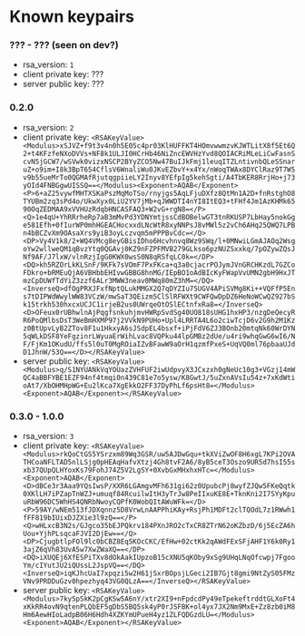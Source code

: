 # Known keypairs

### ??? - ??? (seen on dev?)
- rsa_version: `1`
- client private key: ???
- server public key: ???

### 0.2.0
- rsa_version: `2`
- client private key: `<RSAKeyValue><Modulus>xSJVZ+f9t3v4n0h5E05c4pr03KlHUFFKT4HOmvwwmzvKJWTLitX8f5Et6Q2+t4KFzfeNXoDVVs+NF8k1ULJI0HCrHb46NiZncEWVHzYvd8QOIACRiMLeLiCwFasnScvN5jGCW7/wSVwk0vizxNSCP2BYyZCO5Nw47BuIJkFmj1leuqITZLntivnbQLeSSnaruZ+o9im+I8k3BpT654CflsV6WnaliWu0JKvEZbvY+x4Yx/nWoqTWAx8DYClRaz9T7W5v9b55ueMrTo0QGMAfRjutqgpiieLY2Inyv8YEfpIg5kehSgti/A4TbKER8RrjHo+j73yOId4FNBGgwUISSQ==</Modulus><Exponent>AQAB</Exponent><P>6+aZ25vywfMHTXSKaPszMqMoTSo/rnyjgs5AqLFjuDXfz8QtMn1A2D+fnRstghO8TYUBm2zq3sPd4o/UkwXyx0LiU2YV7jMb+qJWWDTI4nYI8ItEQ3+tFHf4Jm1AzKHMk6590OqZEDMAA9xVVHUzRdqbHNCASFAQ3+W2vG+rgN8=</P><Q>1e4qU+YhRRrheRp7aB3mMvPd3YDNYmtjssCdBOBelwGT3tnRKUSP7LbHay5nokGge581Efh+0fIurWP0mhHGEACHocxxdLNcWtR8xyNNPsJ8vMWl5z2vCh6AHq25QWQ7LPBn4bBCZvXm9OAsaXrs9yiB3oyLczvqm5mPPPBvCdc=</Q><DP>Vy4V1k8/2+WQ4VMcg8eyGBisIDho6Hcvhnvq8Wz9SWq/l+0MNwiLGmAJAOq2WsgoYw2wllweQM1qBvzYtq0QGAvj0KZ9nFZPFMVB279GLkso6pzNUZSxxkq/7pOZywZQsJNf9AF/J7lxW/vlnRzjIgG0KWX0wsS0N8qRSfqLC0k=</DP><DQ>kh5RZOrLkKLSnF/9KFk7sVOmF7PxFKca+q3a0cjacrPOJymJVnGRCHKzdL7GZCoFDkro+bRMEuQjA6VBHbbEHIvwGBBG8hnMG/IEpBO1oAdBIcKyFWapVvUMN2gbH9HxJTmzCpDUWfTdYiZ3zzf6ALr3MWW3neav0MWq80mZ3hM=</DQ><InverseQ>dfOgPRXJFxfNptQLukMMGX2Q7qDYZIu75UGV4APiSVMg8Ki++VQFfP5Ens7tDIPWdWwylWW83VCzW/mwSaT3QEizm5ClSlRFWXt9CWFQwDpDZ6HeNoWCwQZ927bSk15trkh530hxcxUCJC1irjeB2us0UWrqeOtOSlECtnfxRa8=</InverseQ><D>OFeux0rUBhwlnAjPqgfsnkuhjmvHWRpSvdSg40UO818sUHG1hxHP3/nzgDeQecyRR6PoQMlbsDsT3WeBmHXMP97j2VVkN9PUHo+Upl4LRRTA4L6o2ciwTcjD6v2G9h2M1Kzz0BtUpvLyB2ZTov8F1u1HkxyA6sJSdpEL4bsxf+iPjFdV6ZJ3BOnb20mtqNk60WrDYN5qWLkDSF8YeFgzinrLWyuaErWihLvac8VQPku44lpGMBz2dUe/u4ri9whqGwG6wI6/NF/FjKm1OKudU/ffs5l0uT0MgROiaIZvBFawW9aOrH1qzmfPxeS+UqVQ0ml76pbaaUJdD1JhnW/53Q==</D></RSAKeyValue>`
- server public key: `<RSAKeyValue><Modulus>q/S1NYUANkVqYOUazZVHFUF2iwUdpvyX3JCxzxh0gNeUc10g3+VGzj14mWQC4aBBFYBE1EZF94nf4tmqi0n439C81e7o5ysw/K8GwtJ/5uZxnAVsIu54z+7xKdWtioAt7/XbOHMHpWG+Eu2lKca7XgEkkO2FF37DyPhLf6psHt8=</Modulus><Exponent>AQAB</Exponent></RSAKeyValue>`

### 0.3.0 - 1.0.0
- rsa_version: `3`
- client private key: `<RSAKeyValue><Modulus>rkQoCtGS5YSrzxm89Wq3GSR/uw5AJDwGqu+tkXViZwOF8H6xgL7KPi2OVATHCoaNFLTAD5nlLSjg0pHEAqHafvXtzj4Gh8tvF2A6/8yB5ceT3Oszo9UR5d7hsI55sxb37QUpQLHYoxKs79FohJ74Z5V2LgSY+0XvbGxMHxhxHTc=</Modulus><Exponent>AQAB</Exponent><D>dBCe3r3Aaa9YQsIwsP/XXR6LGAmgvMFh631gi62z0UpubcPj8wyfZJQw5FKeQqtk0XKlLH7iPZapTnWZJ+umuqf84RcuilwItH3yTrJw8PeIIxuKE8E+TknKni2I7SYyKpuuRbW96DC5WhHS4QNRbNwoyCQPfK0WobQItAWuWFk=</D><P>59AY/wNEm513fJDXqnnz5D8VrwLnAAPPhiKAy+RsjPh1MDFt2clTQOdL7z1RWwh1fFF819bIUixDJZXie3l9zQ==</P><Q>wHLxcB3N2s/GJgco35bEJPQkrv184PXnJRO2cTxCR8ZTrN62oKZbzD/6j5EcZA6hUou+YjhPLsqcaFJVI2DjEw==</Q><DP>CjugbtlpFOl9lc0bCBZ8Eq5KOcCKC/EfHw+02ctKk2qAWdFExSFjAHF1Y6k0Ry13ajZ6qVh83UvA5w7XwZWaXQ==</DP><DQ>iXUQEj6XfESPiTXv8dOkAakIUpzoB15cXNU5qKOby9xSg9UHqLNqOfcwpj7FgooYm/cIYutJU2iQUssL2JspVQ==</DQ><InverseQ>iqKJhcUaI7xpqzi5w2H61jSxrBOpsjLGeci2IB7Gjt8gmi9NtZyS05FMzVNv9PRDDuGzv0hpezhyq43VG0QLzA==</InverseQ></RSAKeyValue>`
- server public key: `<RSAKeyValue><Modulus>7kySpSkK2pCgKSw5A6nY/xtr2XI9+nFpdcdPy49eTpekeftrddtGLXoFt4xKkRR4ovN9qtenPLQbEF5gDbS5BQ5sk4yP0rJSFBK+ol4yx7JX2Nm9MxE+Zz8zb0iM8Hm6AewHIoLadpB06H6Hdh4XZKYmUPueH4yz1ZLFQDGzdLU=</Modulus><Exponent>AQAB</Exponent></RSAKeyValue>`
